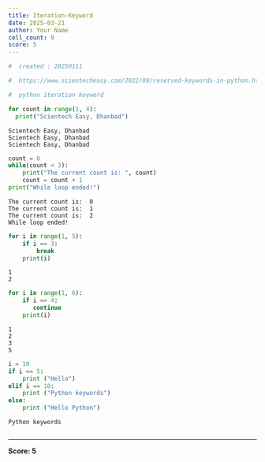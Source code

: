 ```yaml
---
title: Iteration-Keyword
date: 2025-03-21
author: Your Name
cell_count: 9
score: 5
---
```


```python
#  created : 20250111
```


```python
#  https://www.scientecheasy.com/2022/09/reserved-keywords-in-python.html/
```


```python
#  python iteration keyword

```


```python
for count in range(1, 4):
  print("Scientech Easy, Dhanbad")
```

    Scientech Easy, Dhanbad
    Scientech Easy, Dhanbad
    Scientech Easy, Dhanbad



```python
count = 0
while(count < 3):
    print("The current count is: ", count)
    count = count + 1
print("While loop ended!")
```

    The current count is:  0
    The current count is:  1
    The current count is:  2
    While loop ended!



```python
for i in range(1, 5):
    if i == 3:
        break
    print(i)
```

    1
    2



```python
for i in range(1, 6):
    if i == 4:
       continue
    print(i)
```

    1
    2
    3
    5



```python
i = 10
if i == 5:
    print ("Hello")
elif i == 10:
    print ("Python keywords")
else:
    print ("Hello Python")
```

    Python keywords



```python

```


---
**Score: 5**